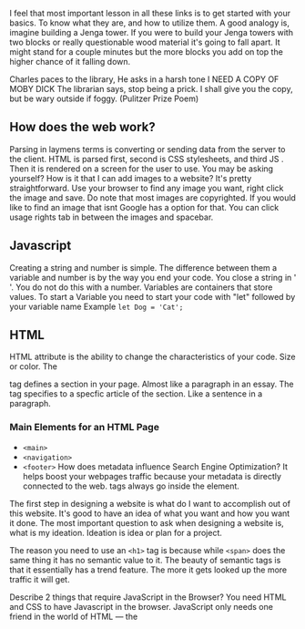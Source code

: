 I feel that most important lesson in all these links is to get started with your basics. To know what they are, and how to utilize them. A good analogy is, imagine 
building a Jenga tower. If you were to build your Jenga towers with two blocks or really questionable wood material it's going to fall apart. It might stand for a couple
minutes but the more blocks you add on top the higher chance of it falling down. 

Charles paces to the library,
He asks in a harsh tone
I NEED A COPY OF MOBY DICK
The librarian says,
stop being a prick.
I shall give you the copy,
but be wary outside if foggy.
(Pulitzer Prize Poem)

## How does the web work?

Parsing in laymens terms is converting or sending data from the server to the client. HTML is parsed first, second is CSS stylesheets, and third JS <scripts>.
Then it is rendered on a screen for the user to use. 
You may be asking yourself? How is it that I can add images to a website? It's pretty straightforward. Use your browser to find any image you want, right click the
image and save. Do note that most images are copyrighted. If you would like to find an image that isnt Google has a option for that. You can click usage rights tab
in between the images and spacebar. 
  
  
## Javascript 
Creating a string and number is simple. The difference between them a variable and number is by the way you end your code. You close a string in ' '. You do not do 
this with a number.
Variables are containers that store values. To start a Variable you need to start your code with "let" followed by your variable name 
Example   `let Dog = 'Cat';`

## HTML 
HTML attribute is the ability to change the characteristics of your code. Size or color.
The <section> tag defines a section in your page. Almost like a paragraph in an essay.  The <article> tag specifies to a specfic article of the section. Like a
sentence in a paragraph. 
# Main Elements for an HTML Page  
* `<main>`
* `<navigation>` 
* `<footer>`
How does metadata influence Search Engine Optimization? It helps boost your webpages traffic because your metadata is directly connected to the web.
<meta> tags always go inside the <head> element.
 
The first step in designing a website is what do I want to accomplish out of this website. It's good to have an idea of what you want and how you want
it done. 
The most important question to ask when designing a website is, what is my ideation. Ideation is idea or plan for a project. 
  
  
The reason you need to use an `<h1>` tag is because while `<span>` does the same thing it has no semantic value to it. 
The beauty of semantic tags is that it essentially has a trend feature. The more it gets looked up the more traffic it will get. 
  
Describe 2 things that require JavaScript in the Browser?
You need HTML and CSS to have Javascript in the browser.
JavaScript only needs one friend in the world of HTML — the <script> element. Let's learn how this works.

## Things I want to know more about
  I would like to know a bit more of how exactly javascript works. The data science behind the engineering. 
